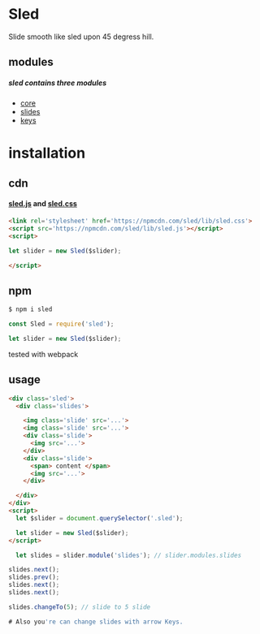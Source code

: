 # Sled
Slide smooth like sled upon 45 degress hill.

## modules 
##### sled contains three modules

* [core](https://github.com/sledjs/core)
* [slides](https://github.com/sledjs/slides)
* [keys](https://github.com/sledjs/keys)

# installation
## cdn
#### [sled.js](https://npmcdn.com/sled/lib/sled.js) and [sled.css](https://npmcdn.com/sled/lib/sled.css)

```html
<link rel='stylesheet' href='https://npmcdn.com/sled/lib/sled.css'>
<script src='https://npmcdn.com/sled/lib/sled.js'></script>
<script>

let slider = new Sled($slider);

</script>
```

## npm
```sh
$ npm i sled
```

```js
const Sled = require('sled');

let slider = new Sled($slider);
```

tested with webpack

## usage

```html
<div class='sled'>
  <div class='slides'>

    <img class='slide' src='...'>
    <img class='slide' src='...'>
    <div class='slide'>
      <img src='...'>
    </div>
    <div class='slide'>
      <span> content </span>
      <img src='...'>
    </div>

  </div>
</div>
<script>
  let $slider = document.querySelector('.sled');

  let slider = new Sled($slider);
</script>
```
```js
  let slides = slider.module('slides'); // slider.modules.slides

slides.next();
slides.prev();
slides.next();
slides.next();

slides.changeTo(5); // slide to 5 slide

# Also you're can change slides with arrow Keys.

```
